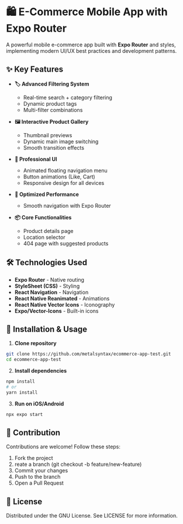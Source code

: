 # 🛍️ E-Commerce Mobile App with Expo Router

A powerful mobile e-commerce app built with **Expo Router** and styles, implementing modern UI/UX best practices and development patterns.

## ✨ Key Features

- **🏷️ Advanced Filtering System**
  - Real-time search + category filtering
  - Dynamic product tags
  - Multi-filter combinations

- **🖼️ Interactive Product Gallery**
  - Thumbnail previews
  - Dynamic main image switching
  - Smooth transition effects

- **🎨 Professional UI**
  - Animated floating navigation menu
  - Button animations (Like, Cart)
  - Responsive design for all devices

- **🚀 Optimized Performance**
  - Smooth navigation with Expo Router

- **📦 Core Functionalities**
  - Product details page
  - Location selector
  - 404 page with suggested products

## 🛠️ Technologies Used

- **Expo Router** - Native routing
- **StyleSheet (CSS)** - Styling
- **React Navigation** - Navigation
- **React Native Reanimated** - Animations
- **React Native Vector Icons** - Iconography
- **Expo/Vector-Icons** - Built-in icons

## 🚀 Installation & Usage

1. **Clone repository**
```bash
git clone https://github.com/metalsyntax/ecommerce-app-test.git
cd ecommerce-app-test
```
2. **Install dependencies**
```bash
npm install
# or
yarn install
```
3. **Run on iOS/Android**
```bash
npx expo start
```

## 🤝 Contribution
Contributions are welcome! Follow these steps:

1. Fork the project
2. reate a branch (git checkout -b feature/new-feature)
3. Commit your changes
4. Push to the branch
5. Open a Pull Request

## 📄 License
Distributed under the GNU License. See LICENSE for more information.
